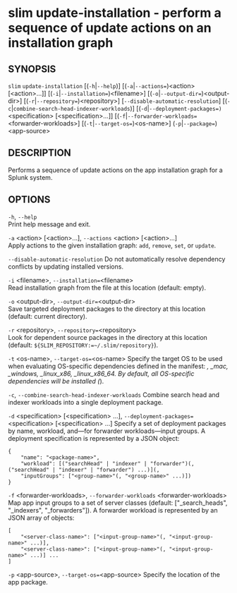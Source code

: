 slim update-installation - perform a sequence of update actions on an installation graph
========================================================================================

## SYNOPSIS

`slim` `update-installation` \[(`-h`|`--help`)] \[(`-a`|`--actions=`)&lt;action> \[&lt;action>...]] \[(`-i`|`--installation=`)&lt;filename>]
\[(`-o`|`--output-dir=`)&lt;output-dir>] \[(`-r`|`--repository=`)&lt;repository>] \[`--disable-automatic-resolution`]
\[(`-c`|`combine-search-head-indexer-workloads`)]
\[(`-d`|`--deployment-packages=)`&lt;specification> \[&lt;specification>...]]
\[(`-f`|`--forwarder-workloads=`&lt;forwarder-workloads>]
\[(`-t`|`--target-os=`)&lt;os-name>] (`-p`|`--package=`)&lt;app-source>

## DESCRIPTION

Performs a sequence of update actions on the app installation graph for a Splunk system.

## OPTIONS

`-h`, `--help`  
Print help message and exit.

`-a` &lt;action> \[&lt;action>...], `--actions` &lt;action> \[&lt;action>...]  
Apply actions to the given installation graph: `add`, `remove`, `set`, or `update`.

`--disable-automatic-resolution`
Do not automatically resolve dependency conflicts by updating installed versions.

`-i` &lt;filename>, `--installation=`&lt;filename>  
Read installation graph from the file at this location (default: empty).

`-o` &lt;output-dir>, `--output-dir=`&lt;output-dir>  
Save targeted deployment packages to the directory at this location (default: current directory).

`-r` &lt;repository>, `--repository=`&lt;repository>  
Look for dependent source packages in the directory at this location (default: `${SLIM_REPOSITORY:=~/.slim/repository}`).

`-t` &lt;os-name>, `--target-os=`&lt;os-name>
Specify the target OS to be used when evaluating OS-specific dependencies defined in the manifest: *, _mac, _windows, _linux_x86, _linux_x86_64. By default, all OS-specific dependencies will be installed (*).

`-c`, `--combine-search-head-indexer-workloads`
Combine search head and indexer workloads into a single deployment package.

`-d` &lt;specification> [&lt;specification> ...], `--deployment-packages=`&lt;specification> [&lt;specification> ...]
Specify a set of deployment packages by name, workload, and—for forwarder workloads—input groups. A deployment
specification is represented by a JSON object:

```
{
    "name": "<package-name>",
    "workload": [("searchHead" | "indexer" | "forwarder")(,("searchHead" | "indexer" | "forwarder") ...)](,
    "inputGroups": ["<group-name>"(, "<group-name>" ...)])
}
```

`-f` &lt;forwarder-workloads>, `--forwarder-workloads` &lt;forwarder-workloads>
Map app input groups to a set of server classes (default: ["_search_heads", "_indexers", "_forwarders"]). A forwarder workload
is represented by an JSON array of objects:

```
[
    "<server-class-name>": ["<input-group-name>"(, "<input-group-name>" ...)],
    "<server-class-name>": ["<input-group-name>"(, "<input-group-name>" ...)] ...
]
```

`-p` &lt;app-source>, `--target-os=`&lt;app-source>
Specify the location of the app package.